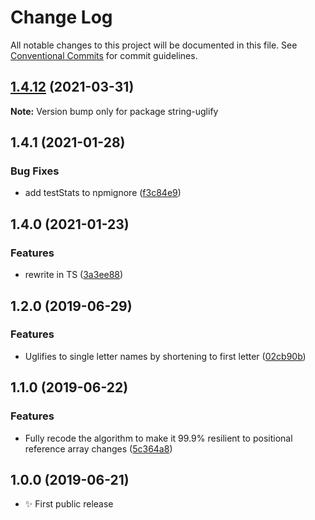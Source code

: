 # Change Log

All notable changes to this project will be documented in this file.
See [Conventional Commits](https://conventionalcommits.org) for commit guidelines.

## [1.4.12](https://github.com/codsen/codsen/compare/string-uglify@1.4.11...string-uglify@1.4.12) (2021-03-31)

**Note:** Version bump only for package string-uglify





## 1.4.1 (2021-01-28)

### Bug Fixes

- add testStats to npmignore ([f3c84e9](https://github.com/codsen/codsen/commit/f3c84e95afc5514214312f913692d85b2e12eb29))

## 1.4.0 (2021-01-23)

### Features

- rewrite in TS ([3a3ee88](https://github.com/codsen/codsen/commit/3a3ee88b5e611a8618383c770f9521c282fe2062))

## 1.2.0 (2019-06-29)

### Features

- Uglifies to single letter names by shortening to first letter ([02cb90b](https://gitlab.com/codsen/codsen/commit/02cb90b))

## 1.1.0 (2019-06-22)

### Features

- Fully recode the algorithm to make it 99.9% resilient to positional reference array changes ([5c364a8](https://gitlab.com/codsen/codsen/commit/5c364a8))

## 1.0.0 (2019-06-21)

- ✨ First public release
